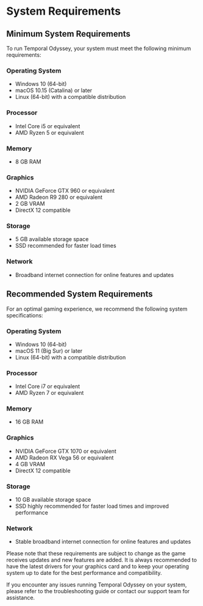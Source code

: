 # System Requirements

## Minimum System Requirements
To run Temporal Odyssey, your system must meet the following minimum requirements:

### Operating System
- Windows 10 (64-bit)
- macOS 10.15 (Catalina) or later
- Linux (64-bit) with a compatible distribution

### Processor
- Intel Core i5 or equivalent
- AMD Ryzen 5 or equivalent

### Memory
- 8 GB RAM

### Graphics
- NVIDIA GeForce GTX 960 or equivalent
- AMD Radeon R9 280 or equivalent
- 2 GB VRAM
- DirectX 12 compatible

### Storage
- 5 GB available storage space
- SSD recommended for faster load times

### Network
- Broadband internet connection for online features and updates

## Recommended System Requirements
For an optimal gaming experience, we recommend the following system specifications:

### Operating System
- Windows 10 (64-bit)
- macOS 11 (Big Sur) or later
- Linux (64-bit) with a compatible distribution

### Processor
- Intel Core i7 or equivalent
- AMD Ryzen 7 or equivalent

### Memory
- 16 GB RAM

### Graphics
- NVIDIA GeForce GTX 1070 or equivalent
- AMD Radeon RX Vega 56 or equivalent
- 4 GB VRAM
- DirectX 12 compatible

### Storage
- 10 GB available storage space
- SSD highly recommended for faster load times and improved performance

### Network
- Stable broadband internet connection for online features and updates

Please note that these requirements are subject to change as the game receives updates and new features are added. It is always recommended to have the latest drivers for your graphics card and to keep your operating system up to date for the best performance and compatibility.

If you encounter any issues running Temporal Odyssey on your system, please refer to the troubleshooting guide or contact our support team for assistance.
